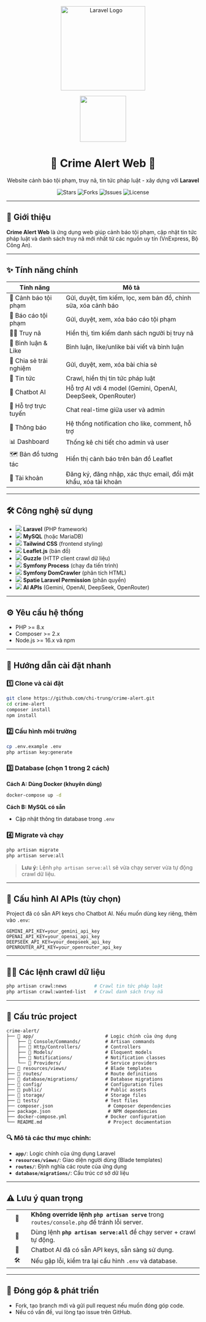 <p align="center">
  <img src="https://raw.githubusercontent.com/laravel/art/master/logo-lockup/5%20SVG/2%20CMYK/1%20Full%20Color/laravel-logolockup-cmyk-red.svg" width="220" alt="Laravel Logo">
</p>

<p align="center">
  <img width="120" src="https://media.giphy.com/media/v1.Y2lkPTc5MGI3NjExcWx4Y2d0eWQ4dWQ1dG5tZ3ZzZ2J5eGJ4Y2V6d2VtYzB6bW1xYyZlcD12MV9pbnRlcm5hbF9naWZfYnlfaWQmY3Q9Zw/26tn33aiTi1jkl6H6/giphy.gif">
</p>

<h1 align="center">🚨 <b>Crime Alert Web</b> 🚨</h1>
<p align="center">Website cảnh báo tội phạm, truy nã, tin tức pháp luật - xây dựng với <b>Laravel</b></p>

<p align="center">
  <img src="https://img.shields.io/github/stars/chi-trung/crime-alert?style=social" alt="Stars">
  <img src="https://img.shields.io/github/forks/chi-trung/crime-alert?style=social" alt="Forks">
  <img src="https://img.shields.io/github/issues/chi-trung/crime-alert" alt="Issues">
  <img src="https://img.shields.io/github/license/chi-trung/crime-alert" alt="License">
</p>

---

## 👋 Giới thiệu
**Crime Alert Web** là ứng dụng web giúp cảnh báo tội phạm, cập nhật tin tức pháp luật và danh sách truy nã mới nhất từ các nguồn uy tín (VnExpress, Bộ Công An).

---

## ✨ <b>Tính năng chính</b>

| Tính năng                | Mô tả                                                                 |
|--------------------------|-----------------------------------------------------------------------|
| 🚨 Cảnh báo tội phạm     | Gửi, duyệt, tìm kiếm, lọc, xem bản đồ, chỉnh sửa, xóa cảnh báo        |
| 📝 Báo cáo tội phạm      | Gửi, duyệt, xem, xóa báo cáo tội phạm                                 |
| 👮‍♂️ Truy nã             | Hiển thị, tìm kiếm danh sách người bị truy nã                         |
| 💬 Bình luận & Like      | Bình luận, like/unlike bài viết và bình luận                          |
| 📢 Chia sẻ trải nghiệm   | Gửi, duyệt, xem, xóa bài chia sẻ                                      |
| 📰 Tin tức                | Crawl, hiển thị tin tức pháp luật                                     |
| 🤖 Chatbot AI            | Hỗ trợ AI với 4 model (Gemini, OpenAI, DeepSeek, OpenRouter)         |
| 💬 Hỗ trợ trực tuyến     | Chat real-time giữa user và admin                                     |
| 🔔 Thông báo             | Hệ thống notification cho like, comment, hỗ trợ                      |
| 📊 Dashboard             | Thống kê chi tiết cho admin và user                                   |
| 🗺️ Bản đồ tương tác      | Hiển thị cảnh báo trên bản đồ Leaflet                                 |
| 👤 Tài khoản              | Đăng ký, đăng nhập, xác thực email, đổi mật khẩu, xóa tài khoản      |

---

## 🛠️ <b>Công nghệ sử dụng</b>
- <img src="https://img.shields.io/badge/Laravel-FF2D20?logo=laravel&logoColor=white"/> **Laravel** (PHP framework)
- <img src="https://img.shields.io/badge/MySQL-4479A1?logo=mysql&logoColor=white"/> **MySQL** (hoặc MariaDB)
- <img src="https://img.shields.io/badge/Tailwind_CSS-38B2AC?logo=tailwind-css&logoColor=white"/> **Tailwind CSS** (frontend styling)
- <img src="https://img.shields.io/badge/Leaflet-199900?logo=leaflet&logoColor=white"/> **Leaflet.js** (bản đồ)
- <img src="https://img.shields.io/badge/Guzzle-6DB33F?logo=php&logoColor=white"/> **Guzzle** (HTTP client crawl dữ liệu)
- <img src="https://img.shields.io/badge/Symfony%20Process-000000?logo=symfony&logoColor=white"/> **Symfony Process** (chạy đa tiến trình)
- <img src="https://img.shields.io/badge/Symfony%20DomCrawler-000000?logo=symfony&logoColor=white"/> **Symfony DomCrawler** (phân tích HTML)
- <img src="https://img.shields.io/badge/Spatie%20Permission-000000?logo=laravel&logoColor=white"/> **Spatie Laravel Permission** (phân quyền)
- <img src="https://img.shields.io/badge/AI%20APIs-000000?logo=openai&logoColor=white"/> **AI APIs** (Gemini, OpenAI, DeepSeek, OpenRouter)

---

## ⚙️ <b>Yêu cầu hệ thống</b>
- PHP >= 8.x
- Composer >= 2.x
- Node.js >= 16.x và npm

---

## 🚀 <b>Hướng dẫn cài đặt nhanh</b>

### 1️⃣ Clone và cài đặt
```bash
git clone https://github.com/chi-trung/crime-alert.git
cd crime-alert
composer install
npm install
```

### 2️⃣ Cấu hình môi trường
```bash
cp .env.example .env
php artisan key:generate
```

### 3️⃣ Database (chọn 1 trong 2 cách)

**Cách A: Dùng Docker (khuyên dùng)**
```bash
docker-compose up -d
```

**Cách B: MySQL có sẵn**
- Cập nhật thông tin database trong `.env`

### 4️⃣ Migrate và chạy
```bash
php artisan migrate
php artisan serve:all
```

> **Lưu ý:** Lệnh `php artisan serve:all` sẽ vừa chạy server vừa tự động crawl dữ liệu.

---

## 🔧 <b>Cấu hình AI APIs (tùy chọn)</b>

Project đã có sẵn API keys cho Chatbot AI. Nếu muốn dùng key riêng, thêm vào `.env`:

```env
GEMINI_API_KEY=your_gemini_api_key
OPENAI_API_KEY=your_openai_api_key
DEEPSEEK_API_KEY=your_deepseek_api_key
OPENROUTER_API_KEY=your_openrouter_api_key
```

---

## 🕵️‍♂️ <b>Các lệnh crawl dữ liệu</b>
```bash
php artisan crawl:news          # Crawl tin tức pháp luật
php artisan crawl:wanted-list   # Crawl danh sách truy nã
```

---

## 📁 <b>Cấu trúc project</b>

```
crime-alert/
├── 📁 app/                          # Logic chính của ứng dụng
│   ├── 📁 Console/Commands/         # Artisan commands
│   ├── 📁 Http/Controllers/         # Controllers
│   ├── 📁 Models/                   # Eloquent models
│   ├── 📁 Notifications/            # Notification classes
│   └── 📁 Providers/                # Service providers
├── 📁 resources/views/              # Blade templates
├── 📁 routes/                       # Route definitions
├── 📁 database/migrations/          # Database migrations
├── 📁 config/                       # Configuration files
├── 📁 public/                       # Public assets
├── 📁 storage/                      # Storage files
├── 📁 tests/                        # Test files
├── composer.json                    # Composer dependencies
├── package.json                     # NPM dependencies
├── docker-compose.yml              # Docker configuration
└── README.md                        # Project documentation
```

### 🔍 **Mô tả các thư mục chính:**
- **`app/`**: Logic chính của ứng dụng Laravel
- **`resources/views/`**: Giao diện người dùng (Blade templates)
- **`routes/`**: Định nghĩa các route của ứng dụng
- **`database/migrations/`**: Cấu trúc cơ sở dữ liệu

---

## ⚠️ <b>Lưu ý quan trọng</b>

<div align="center">

<table>
  <tr>
    <td width="40" align="center">🚫</td>
    <td><b>Không override lệnh <code>php artisan serve</code></b> trong <code>routes/console.php</code> để tránh lỗi server.</td>
  </tr>
  <tr>
    <td width="40" align="center">🔄</td>
    <td>Dùng lệnh <b><code>php artisan serve:all</code></b> để chạy server + crawl tự động.</td>
  </tr>
  <tr>
    <td width="40" align="center">🤖</td>
    <td>Chatbot AI đã có sẵn API keys, sẵn sàng sử dụng.</td>
  </tr>
  <tr>
    <td width="40" align="center">🛠️</td>
    <td>Nếu gặp lỗi, kiểm tra lại cấu hình <code>.env</code> và database.</td>
  </tr>
</table>

</div>

---

## 🤝 <b>Đóng góp & phát triển</b>
- Fork, tạo branch mới và gửi pull request nếu muốn đóng góp code.
- Nếu có vấn đề, vui lòng tạo issue trên GitHub.
